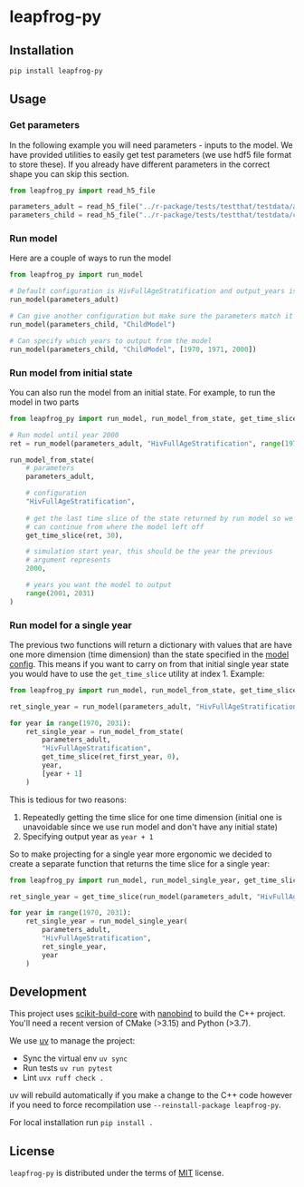 # leapfrog-py

## Installation

```bash
pip install leapfrog-py
```

## Usage


### Get parameters

In the following example you will need parameters - inputs to the model. We have provided utilities to easily get test parameters (we use hdf5 file format to store these). If you already have different parameters in the correct shape you can skip this section.

```python
from leapfrog_py import read_h5_file

parameters_adult = read_h5_file("../r-package/tests/testthat/testdata/adult_parms.h5")
parameters_child = read_h5_file("../r-package/tests/testthat/testdata/child_parms.h5")
```


### Run model

Here are a couple of ways to run the model

```python
from leapfrog_py import run_model

# Default configuration is HivFullAgeStratification and output_years is range(1970, 2031)
run_model(parameters_adult)

# Can give another configuration but make sure the parameters match it
run_model(parameters_child, "ChildModel")

# Can specify which years to output from the model
run_model(parameters_child, "ChildModel", [1970, 1971, 2000])
```


### Run model from initial state

You can also run the model from an initial state. For example, to run the model in two parts

```python
from leapfrog_py import run_model, run_model_from_state, get_time_slice

# Run model until year 2000
ret = run_model(parameters_adult, "HivFullAgeStratification", range(1970, 2001))

run_model_from_state(
    # parameters
    parameters_adult,

    # configuration
    "HivFullAgeStratification",
    
    # get the last time slice of the state returned by run model so we
    # can continue from where the model left off
    get_time_slice(ret, 30),

    # simulation start year, this should be the year the previous
    # argument represents
    2000,

    # years you want the model to output
    range(2001, 2031)
)
```


### Run model for a single year

The previous two functions will return a dictionary with values that are have one more
dimension (time dimension) than the state specified in the [model config](../cpp_generation/modelSchemas/configs/DpConfig.json). This means if you want to carry on from that initial single year state you would have to use the `get_time_slice` utility at index 1. Example:

```python
from leapfrog_py import run_model, run_model_from_state, get_time_slice

ret_single_year = run_model(parameters_adult, "HivFullAgeStratification", [1970])

for year in range(1970, 2031):
    ret_single_year = run_model_from_state(
        parameters_adult,
        "HivFullAgeStratification",
        get_time_slice(ret_first_year, 0),
        year,
        [year + 1]
    )
```

This is tedious for two reasons:
1. Repeatedly getting the time slice for one time dimension (initial one is unavoidable since we use run model and don't have any initial state)
1. Specifying output year as `year + 1`

So to make projecting for a single year more ergonomic we decided to create a separate function
that returns the time slice for a single year:

```python
from leapfrog_py import run_model, run_model_single_year, get_time_slice

ret_single_year = get_time_slice(run_model(parameters_adult, "HivFullAgeStratification", [1970]), 0)

for year in range(1970, 2031):
    ret_single_year = run_model_single_year(
        parameters_adult,
        "HivFullAgeStratification",
        ret_single_year,
        year
    )
```

## Development

This project uses [scikit-build-core](https://github.com/scikit-build/scikit-build-core) with [nanobind](https://github.com/wjakob/nanobind) to build the C++ project. You'll need a recent version of CMake (>3.15) and Python (>3.7).

We use [uv](https://docs.astral.sh/uv/) to manage the project:
* Sync the virtual env `uv sync`
* Run tests `uv run pytest`
* Lint `uvx ruff check .`

uv will rebuild automatically if you make a change to the C++ code however if you need to force recompilation use `--reinstall-package leapfrog-py`.

For local installation run `pip install .`

## License

`leapfrog-py` is distributed under the terms of [MIT](https://spdx.org/licenses/MIT.html) license.
